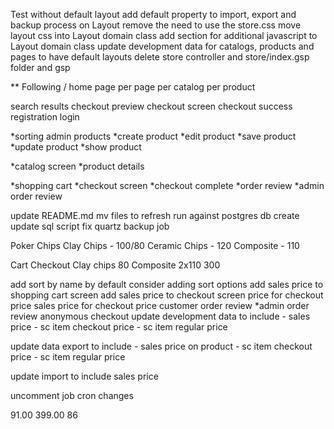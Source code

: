 Test without default layout
add default property to import, export and backup process on Layout
remove the need to use the store.css
move layout css into Layout domain class
add section for additional javascript to Layout domain class
update development data for catalogs, products and pages to have default layouts
delete store controller and store/index.gsp folder and gsp

** Following
/ home page 
per page
per catalog
per product

search results
checkout preview
checkout screen
checkout success
registration
login






*sorting admin products
*create product
*edit product
*save product
*update product
*show product

*catalog screen
*product details

*shopping cart
*checkout screen
*checkout complete
*order review
*admin order review


update README.md
mv files to refresh
run against postgres db
create update sql script
fix quartz backup job




Poker Chips
	Clay Chips - 100/80
	Ceramic Chips - 120
	Composite - 110
	
Cart Checkout
	Clay chips 80
	Composite 2x110
		300


add sort by name by default
consider adding sort options
add sales price to shopping cart screen
add sales price to checkout screen
price for checkout price
sales price for checkout price
customer order review
*admin order review
anonymous checkout
update development data to include
    - sales price
    - sc item checkout price
    - sc item regular price

update data export to include
    - sales price on product
    - sc item checkout price
    - sc item regular price

update import to include sales price

uncomment job cron changes

91.00
399.00
86

